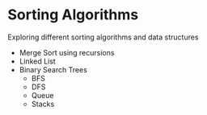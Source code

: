 # Sorting Algorithms

Exploring different sorting algorithms and data structures

- Merge Sort using recursions
- Linked List
- Binary Search Trees
    - BFS
    - DFS
    - Queue
    - Stacks
